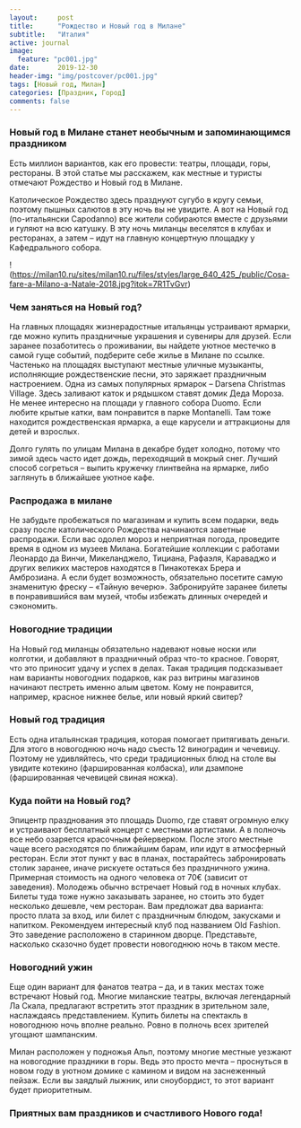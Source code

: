 ```yaml
---
layout:     post
title:      "Рождество и Новый год в Милане"
subtitle:   "Италия"
active: journal
image:
  feature: "pc001.jpg"
date:       2019-12-30
header-img: "img/postcover/pc001.jpg"
tags: [Новый год, Милан]
categories: [Праздник, Город]
comments: false
---
```

<h3>Новый год в Милане станет необычным и запоминающимся праздником</h3>
<p>Есть миллион вариантов, как его провести: театры, площади, горы, рестораны. В этой статье мы расскажем, как местные и туристы отмечают Рождество и Новый год в Милане.</p>
<p>Католическое Рождество здесь празднуют сугубо в кругу семьи, поэтому пышных салютов в эту ночь вы не увидите. А вот на Новый год (по-итальянски Capodanno) все жители собираются вместе с друзьями и гуляют на всю катушку. В эту ночь миланцы веселятся в клубах и ресторанах, а затем – идут на главную концертную площадку у Кафедрального собора.

!(https://milan10.ru/sites/milan10.ru/files/styles/large_640_425_/public/Cosa-fare-a-Milano-a-Natale-2018.jpg?itok=7R1TvGvr)

<h3>Чем заняться на Новый год?</h3>
На главных площадях жизнерадостные итальянцы устраивают ярмарки, где можно купить праздничные украшения и сувениры для друзей. Если заранее позаботитесь о проживании, вы найдете уютное местечко в самой гуще событий, подберите себе жилье в Милане по ссылке. Частенько на площадях выступают местные уличные музыканты, исполняющие рождественские песни, это заряжает праздничным настроением. Одна из самых популярных ярмарок – Darsena Christmas Village. Здесь заливают каток и рядышком ставят домик Деда Мороза. Не менее интересно на площади у главного собора Duomo. Если любите крытые катки, вам понравится в парке Montanelli. Там тоже находится рождественская ярмарка, а еще карусели и аттракционы для детей и взрослых.

Долго гулять по улицам Милана в декабре будет холодно, потому что зимой здесь часто идет дождь, переходящий в мокрый снег. Лучший способ согреться – выпить кружечку глинтвейна на ярмарке, либо заглянуть в ближайшее уютное кафе.

<h3>Распродажа в милане</h3>
Не забудьте пробежаться по магазинам и купить всем подарки, ведь сразу после католического Рождества начинаются заветные распродажи. Если вас одолел мороз и неприятная погода, проведите время в одном из музеев Милана. Богатейшие коллекции с работами Леонардо да Винчи, Микеланджело, Тициана, Рафаэля, Караваджо и других великих мастеров находятся в Пинакотеках Брера и Амброзиана. А если будет возможность, обязательно посетите самую знаменитую фреску – «Тайную вечерю». Забронируйте заранее билеты в понравившийся вам музей, чтобы избежать длинных очередей и сэкономить. 

<h3>Новогодние традиции</h3>
На Новый год миланцы обязательно надевают новые носки или колготки, и добавляют в праздничный образ что-то красное. Говорят, что это приносит удачу и успех в делах. Такая традиция подсказывает нам варианты новогодних подарков, как раз витрины магазинов начинают пестреть именно алым цветом. Кому не понравится, например, красное нижнее белье, или новый яркий свитер?

<h3>Новый год традиция</h3>
Есть одна итальянская традиция, которая помогает притягивать деньги. Для этого в новогоднюю ночь надо съесть 12 виноградин и чечевицу. Поэтому не удивляйтесь, что среди традиционных блюд на столе вы увидите котекино (фаршированная колбаска), или дзампоне (фаршированная чечевицей свиная ножка).

<h3>Куда пойти на Новый год?</h3>
Эпицентр празднования это площадь Duomo, где ставят огромную елку и устраивают бесплатный концерт с местными артистами. А в полночь все небо озаряется красочным фейерверком. После этого местные чаще всего расходятся по ближайшим барам, или идут в атмосферный ресторан. Если этот пункт у вас в планах, постарайтесь забронировать столик заранее, иначе рискуете остаться без праздничного ужина. Примерная стоимость на одного человека от 70€ (зависит от заведения). Молодежь обычно встречает Новый год в ночных клубах. Билеты туда тоже нужно заказывать заранее, но стоить это будет несколько дешевле, чем ресторан. Вам предложат два варианта: просто плата за вход, или билет с праздничным блюдом, закусками и напитком. Рекомендуем интересный клуб под названием Old Fashion. Это заведение расположено в старинном дворце. Представьте, насколько сказочно будет провести новогоднюю ночь в таком месте.

<h3>Новогодний ужин</h3>
Еще один вариант для фанатов театра – да, и в таких местах тоже встречают Новый год. Многие миланские театры, включая легендарный Ла Скала, предлагают встретить этот праздник в зрительном зале, наслаждаясь представлением. Купить билеты на спектакль в новогоднюю ночь вполне реально. Ровно в полночь всех зрителей угощают шампанским.

Милан расположен у подножья Альп, поэтому многие местные уезжают на новогодние праздники в горы. Ведь это просто мечта – проснуться в новом году в уютном домике с камином и видом на заснеженный пейзаж. Если вы заядлый лыжник, или сноубордист, то этот вариант будет приоритетным.

<h3>Приятных вам праздников и счастливого Нового года!</h3>
